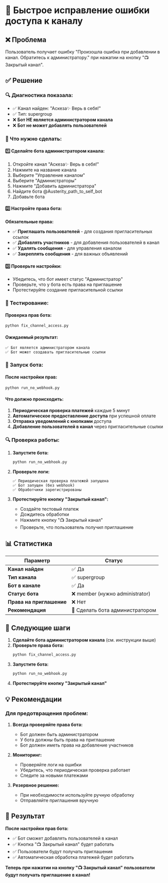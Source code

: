 # 🚀 Быстрое исправление ошибки доступа к каналу

## ❌ Проблема
Пользователь получает ошибку "Произошла ошибка при добавлении в канал. Обратитесь к администратору." при нажатии на кнопку "📺 Закрытый канал".

## ✅ Решение

### 🔍 Диагностика показала:
- ✅ Канал найден: "Аскеза✨ Верь в себя!"
- ✅ Тип: supergroup
- ❌ **Бот НЕ является администратором канала**
- ❌ **Бот не может добавлять пользователей**

### 🔧 Что нужно сделать:

#### **1️⃣ Сделайте бота администратором канала:**
1. Откройте канал "Аскеза✨ Верь в себя!"
2. Нажмите на название канала
3. Выберите "Управление каналом"
4. Выберите "Администраторы"
5. Нажмите "Добавить администратора"
6. Найдите бота @Austerity_path_to_self_bot
7. Добавьте бота

#### **2️⃣ Настройте права бота:**
**Обязательные права:**
- ✅ **Приглашать пользователей** - для создания пригласительных ссылок
- ✅ **Добавлять участников** - для добавления пользователей в канал
- ✅ **Удалять сообщения** - для управления каналом
- ✅ **Закреплять сообщения** - для важных объявлений

#### **3️⃣ Проверьте настройки:**
- Убедитесь, что бот имеет статус "Администратор"
- Проверьте, что у бота есть права на приглашение
- Протестируйте создание пригласительной ссылки

### 🧪 Тестирование:

#### **Проверка прав бота:**
```bash
python fix_channel_access.py
```

#### **Ожидаемый результат:**
```
✅ Бот является администратором канала
✅ Бот может создавать пригласительные ссылки
```

### 🚀 Запуск бота:

#### **После настройки прав:**
```bash
python run_no_webhook.py
```

#### **Что должно происходить:**
1. **Периодическая проверка платежей** каждые 5 минут
2. **Автоматическое предоставление доступа** при успешной оплате
3. **Отправка уведомлений с кнопками** доступа
4. **Добавление пользователей в канал** через пригласительные ссылки

### 🔍 Проверка работы:

1. **Запустите бота:**
   ```bash
   python run_no_webhook.py
   ```

2. **Проверьте логи:**
   ```
   ✅ Периодическая проверка платежей запущена
   ✅ Бот запущен (без webhook)
   ✅ Обработчики зарегистрированы
   ```

3. **Протестируйте кнопку "Закрытый канал":**
   - Создайте тестовый платеж
   - Дождитесь обработки
   - Нажмите кнопку "📺 Закрытый канал"
   - Проверьте, что пользователь получил приглашение

## 📊 Статистика

| Параметр | Статус |
|----------|--------|
| **Канал найден** | ✅ Да |
| **Тип канала** | ✅ supergroup |
| **Бот в канале** | ✅ Да |
| **Статус бота** | ❌ member (нужно administrator) |
| **Права на приглашение** | ❌ Нет |
| **Рекомендация** | 🔧 Сделать бота администратором |

## 🚀 Следующие шаги

1. **Сделайте бота администратором канала** (см. инструкции выше)
2. **Проверьте права бота:**
   ```bash
   python fix_channel_access.py
   ```
3. **Запустите бота:**
   ```bash
   python run_no_webhook.py
   ```
4. **Протестируйте кнопку "Закрытый канал"**

## 💡 Рекомендации

### Для предотвращения проблем:

1. **Всегда проверяйте права бота:**
   - Бот должен быть администратором
   - У бота должны быть права на приглашение
   - Бот должен иметь права на добавление участников

2. **Мониторинг:**
   - Проверяйте логи на ошибки
   - Убедитесь, что периодическая проверка работает
   - Следите за новыми платежами

3. **Резервное решение:**
   - При необходимости используйте ручную обработку
   - Отправляйте приглашения вручную

## 🎉 Результат

**После настройки прав бота:**
- ✅ Бот сможет добавлять пользователей в канал
- ✅ Кнопка "📺 Закрытый канал" будет работать
- ✅ Пользователи будут получать приглашения
- ✅ Автоматическая обработка платежей будет работать

**Теперь при нажатии на кнопку "📺 Закрытый канал" пользователи будут получать приглашение в канал!**
